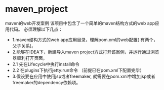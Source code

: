 maven_project
=============

maven的web开发案例
该项目中包含了一个简单的maven结构方式的web app应用代码。 必须理解以下几点：
* 1.maven结构方式的web app应用目录，理解pom.xml的web配置( 有两个，父子关系)。
* 2.能够在IDEA下，新建导入maven project方式打开该案例，并运行通过浏览器顺利打开页面。
* 2.1 先在Lifecycle中执行install命令
* 2.2 在plugins下执行jetty:run命令 （前提已在pom.xml下配置完毕）
* 3.假设要在应用中使用jsp或者freemaker, 就需要在pom.xml中增加jsp或者freemaker的dependency依赖项。